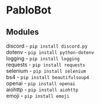 # PabloBot

## Modules
discord - `pip install discord.py`\
dotenv - `pip install python-dotenv`\
logging - `pip install logging`\
requests - `pip install requests`\
selenium - `pip install selenium`\
bs4 - `pip install beautifulsoup4`\
openai - `pip install openai`\
aiohttp - `pip install aiohttp`\
emoji - `pip install emoji`

